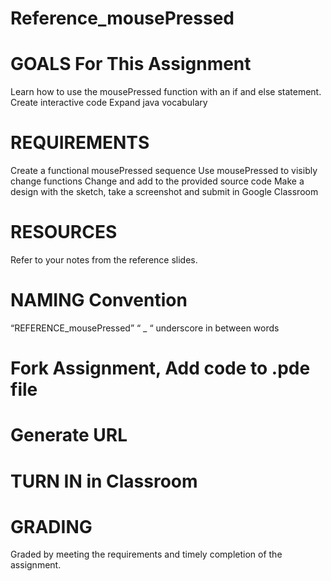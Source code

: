 # Reference_mousePressed

# GOALS For This Assignment
Learn how to use the mousePressed function with an if and else statement. 
Create interactive code
Expand java vocabulary


# REQUIREMENTS 
Create a functional mousePressed sequence
Use mousePressed to visibly change functions
Change and add to the provided source code
Make a design with the sketch, take a screenshot and submit in Google Classroom


# RESOURCES 
Refer to your notes from the reference slides. 


# NAMING Convention

“REFERENCE_mousePressed”
“ _ “ underscore in between words


# Fork Assignment, Add code to .pde file
# Generate URL
# TURN IN in Classroom



# GRADING 

Graded by meeting the requirements and timely completion of the assignment. 






